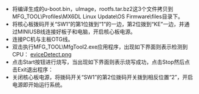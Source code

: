 * 将编译生成的u-boot.bin，uImage，rootfs.tar.bz2这3个文件拷贝到MFG_TOOL\Profiles\MX6DL Linux Update\OS Firmware\files目录下。
* 将核心板拨码开关“SW1”的第1位拨到“1”的一边，第2位拨到“KE”一边，并通过MINIUSB线连接好板子和电脑，开启核心板电源。
* 连接PC机与主板OTG线。
* 双击执行MFG_TOOL\MfgTool2.exe应用程序，出现如下界面则表示检测到CPU：
 [eviceDetect.png](images/QSDeviceDetect.png)
* 点击Start按钮进行烧写，当出现如下界面则表示烧写成功，点击Stop然后点击Exit退出程序：
* 关闭核心板电源，将拨码开关“SW1”的第2位拨码开关拨到相反位置“2”，开启电源即开始运行系统。
